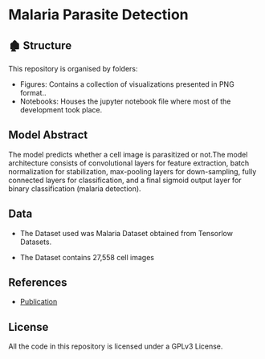 # Malaria Parasite Detection

## :derelict_house: Structure

This repository is organised by folders:

- Figures: Contains a collection of visualizations presented in PNG format..
- Notebooks: Houses the jupyter notebook file where most of the development took place.

## Model Abstract

The model predicts whether a cell image is parasitized or not.The model architecture consists of convolutional layers for feature extraction, batch normalization for stabilization, max-pooling layers for down-sampling, fully connected layers for classification, and a final sigmoid output layer for binary classification (malaria detection). 

## Data 

- The Dataset used was Malaria Dataset obtained from Tensorlow Datasets.

- The Dataset contains 27,558 cell images

## References

- [Publication](https://lhncbc.nlm.nih.gov/LHC-downloads/downloads.html#malaria-datasets)

## License

All the code in this repository is licensed under a GPLv3 License.
